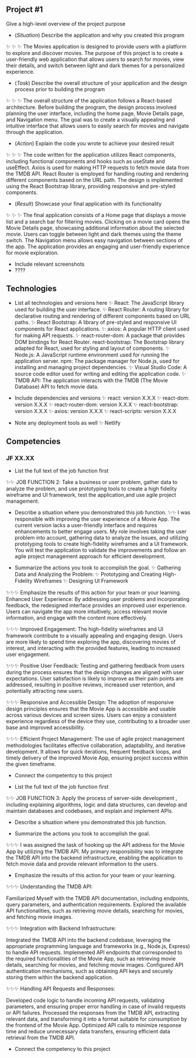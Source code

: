 ## Project #1

Give a high-level overview of the project purpose
- (*Situation*) Describe the application and why you created this program

 ✨ ✨ ✨ The Movies application is designed to provide users with a platform to explore and discover movies. The purpose of this project is to create a user-friendly web application that allows users to    search for movies, view their details, and switch between light and dark themes for a personalized experience.

- (*Task*) Describe the overall structure of your application and the design process prior to building the program


✨ ✨ ✨ The overall structure of the application follows a React-based architecture. Before building the program, the design process involved planning the user interface, including the home page, Movie Details page, and Navigation menu. The goal was to create a visually appealing and intuitive interface that allows users to easily search for movies and navigate through the application.

- (*Action*) Explain the code you wrote to achieve your desired result


✨ ✨ ✨  The code written for the application utilizes React components, including functional components and hooks such as useState and useEffect. Axios is used for making HTTP requests to fetch movie data from the TMDB API. React Router is employed for handling routing and rendering different components based on the URL path. The design is implemented using the React Bootstrap library, providing responsive and pre-styled components.

- (*Result*) Showcase your final application with its functionality


✨ ✨ ✨  The final application consists of a Home page that displays a movie list and a search bar for filtering movies. Clicking on a movie card opens the Movie Details page, showcasing additional information about the selected movie. Users can toggle between light and dark themes using the theme switch. The Navigation menu allows easy navigation between sections of the app. The application provides an engaging and user-friendly experience for movie exploration.

- Include relevant screenshots
- ????



## Technologies
- List all technologies and versions here
✨ React: The JavaScript library used for building the user interface.
✨ React Router: A routing library for declarative routing and rendering of different components based on URL paths.
✨ React Bootstrap: A library of pre-styled and responsive UI components for React applications.
✨ axios: A popular HTTP client used for making API requests.
✨ react-router-dom: A package that provides DOM bindings for React Router.
     react-bootstrap: The Bootstrap library adapted for React, used for styling and layout of components.
✨ Node.js: A JavaScript runtime environment used for running the application server.
     npm: The package manager for Node.js, used for installing and managing project dependencies.
✨ Visual Studio Code: A source code editor used for writing and editing the application code.
✨ TMDB API: The application interacts with the TMDB (The Movie Database) API to fetch movie data.

- Include dependencies and versions
✨ react: version X.X.X
✨ react-dom: version X.X.X
✨ react-router-dom: version X.X.X
✨ react-bootstrap: version X.X.X
✨ axios: version X.X.X
✨ react-scripts: version X.X.X

- Note any deployment tools as well
✨ Netlify

## Competencies
### JF XX.XX

- List the full text of the job function first

✨✨ JOB FUNCTION 2: Take a business or user problem, 
gather data to analyze the problem, and use prototyping tools to 
create a high fidelity wireframe and UI framework, test the 
application,and use agile project management.

- Describe a situation where you demonstrated this job function.
✨✨ I was responsible with improving the user experience of a Movie App. The current version lacks a user-friendly interface and requires enhancements to better engage users. My role involves taking the user problem into account, gathering data to analyze the issues, and utilizing prototyping tools to create high-fidelity wireframes and a UI framework. You will test the application to validate the improvements and follow an agile project management approach for efficient development.

- Summarize the actions you took to accomplish the goal. 
✨ Gathering Data and Analyzing the Problem:
✨ Prototyping and Creating High-Fidelity Wireframes
✨ Designing UI Framework

✨✨✨ Emphasize the results of this action for your team or your learning.
Enhanced User Experience: By addressing user problems and incorporating feedback, the redesigned interface provides an improved user experience. Users can navigate the app more intuitively, access relevant movie information, and engage with the content more effectively.

✨✨✨ Improved Engagement: The high-fidelity wireframes and UI framework contribute to a visually appealing and engaging design. Users are more likely to spend time exploring the app, discovering movies of interest, and interacting with the provided features, leading to increased user engagement.

✨✨✨ Positive User Feedback: Testing and gathering feedback from users during the process ensures that the design changes are aligned with user expectations. User satisfaction is likely to improve as their pain points are addressed, resulting in positive reviews, increased user retention, and potentially attracting new users.

✨✨✨ Responsive and Accessible Design: The adoption of responsive design principles ensures that the Movie App is accessible and usable across various devices and screen sizes. Users can enjoy a consistent experience regardless of the device they use, contributing to a broader user base and improved accessibility.

✨✨✨ Efficient Project Management: The use of agile project management methodologies facilitates effective collaboration, adaptability, and iterative development. It allows for quick iterations, frequent feedback loops, and timely delivery of the improved Movie App, ensuring project success within the given timeframe. 

- Connect the competentcy to this project

- List the full text of the job function first

✨✨ JOB FUNCTION 3: Apply the process of server-side development
, including explaining algorithms, logic and data structures, 
can develop and maintain databases and codebases, and explain 
and implement APIs.

- Describe a situation where you demonstrated  this job function.

- Summarize the actions you took to accomplish the goal. 

✨✨✨ I was assigned the task of hooking up the API address for the Movie App by utilizing the TMDB API. My primary responsibility was to integrate the TMDB API into the backend infrastructure, enabling the application to fetch movie data and provide relevant information to the users.

- Emphasize the results of this action for your team or your learning. 

✨✨✨  Understanding the TMDB API:

Familiarized Myself with the TMDB API documentation, including endpoints, query parameters, and authentication requirements. Explored the available API functionalities, such as retrieving movie details, searching for movies, and fetching movie images. 

✨✨✨ Integration with Backend Infrastructure:

Integrated the TMDB API into the backend codebase, leveraging the appropriate programming language and frameworks (e.g., Node.js, Express) to handle API requests.
Implemented API endpoints that corresponded to the required functionalities of the Movie App, such as retrieving movie details, searching for movies, and fetching movie images. Configured API authentication mechanisms, such as obtaining API keys and securely storing them within the backend application.

✨✨✨  Handling API Requests and Responses:

Developed code logic to handle incoming API requests, validating parameters, and ensuring proper error handling in case of invalid requests or API failures.
Processed the responses from the TMDB API, extracting relevant data, and transforming it into a format suitable for consumption by the frontend of the Movie App.
Optimized API calls to minimize response time and reduce unnecessary data transfers, ensuring efficient data retrieval from the TMDB API.

- Connect the competency to this project
